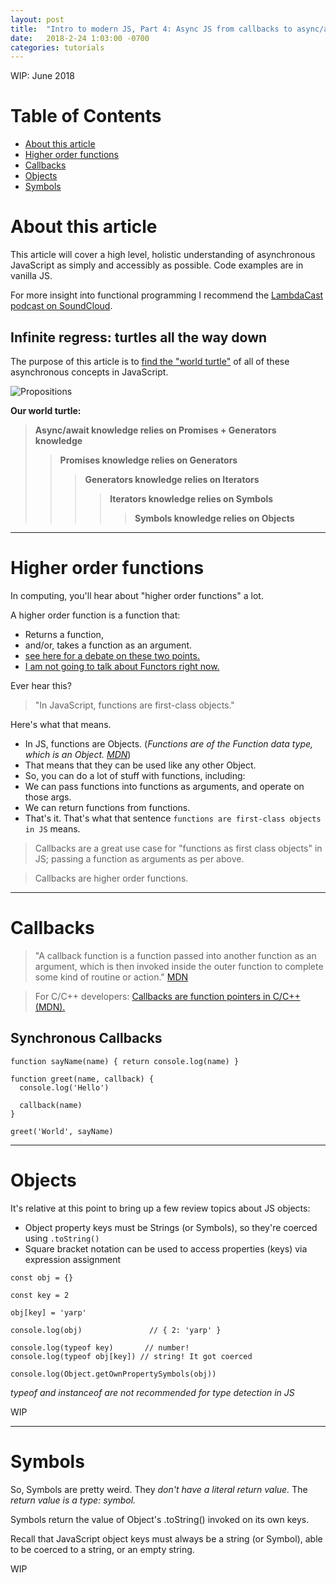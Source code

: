 ```yaml
---
layout: post
title:  "Intro to modern JS, Part 4: Async JS from callbacks to async/await"
date:   2018-2-24 1:03:00 -0700
categories: tutorials
---
```

WIP: June 2018

# Table of Contents

- [About this article](#about-this-article)
- [Higher order functions](#higher-order-functions)
- [Callbacks](#callbacks)
- [Objects](#objects)
- [Symbols](#symbols)

# About this article

This article will cover a high level, holistic understanding of asynchronous
JavaScript as simply and accessibly as possible. Code examples are in vanilla JS.

For more insight into functional programming I recommend the  [LambdaCast podcast on SoundCloud](https://soundcloud.com/lambda-cast).

## Infinite regress: turtles all the way down

The purpose of this article is to [find the "world turtle"](https://en.wikipedia.org/wiki/Turtles_all_the_way_down) of all of these asynchronous concepts in JavaScript.

![Propositions](https://upload.wikimedia.org/wikipedia/commons/thumb/d/d4/Infinite_regress_en.svg/298px-Infinite_regress_en.svg.png)

**Our world turtle:**

> **Async/await knowledge relies on Promises + Generators knowledge**
>> **Promises knowledge relies on Generators**
>>> **Generators knowledge relies on Iterators**
>>>> **Iterators knowledge relies on Symbols**
>>>>> **Symbols knowledge relies on Objects**

------
# Higher order functions

In computing, you'll hear about "higher order functions" a lot.

A higher order function is a function that:
- Returns a function,
- and/or, takes a function as an argument.
- [see here for a debate on these two points.](https://en.wikipedia.org/wiki/Talk%3AHigher-order_function)
- [I am not going to talk about Functors right now.](https://en.wikipedia.org/wiki/Talk%3AHigher-order_function#Is_%22higher-order_function%22_synonymous_with_%22functor%22?)

Ever hear this?

>"In JavaScript, functions are first-class objects."

Here's what that means.

- In JS, functions are Objects. (*Functions are of the Function data type, which is an Object. [MDN](https://developer.mozilla.org/en-US/docs/Web/JavaScript/Reference/Functions)*)
- That means that they can be used like any other Object.
- So, you can do a lot of stuff with functions, including:
- We can pass functions into functions as arguments, and operate on those args.
- We can return functions from functions.
- That's it. That's what that sentence `functions are first-class objects in JS` means.

> Callbacks are a great use case for "functions as first class objects" in JS; passing a function as arguments as per above.

> Callbacks are higher order functions.

------
# Callbacks

> "A callback function is a function passed into another function as an argument, which is then invoked inside the outer function to complete some kind of routine or action." [MDN](https://developer.mozilla.org/en-US/docs/Glossary/Callback_function)

> For C/C++ developers: [Callbacks are function pointers in C/C++ (MDN).](https://developer.mozilla.org/en-US/docs/Mozilla/js-ctypes/Using_js-ctypes/Declaring_and_Using_Callbacks)

## Synchronous Callbacks

```
function sayName(name) { return console.log(name) }

function greet(name, callback) {
  console.log('Hello')

  callback(name)
}

greet('World', sayName)
```

------
# Objects

It's relative at this point to bring up a few review topics about JS objects:
- Object property keys must be Strings (or Symbols), so they're coerced using `.toString()`
- Square bracket notation can be used to access properties (keys) via expression assignment

```
const obj = {}

const key = 2

obj[key] = 'yarp'                 

console.log(obj)               // { 2: 'yarp' }

console.log(typeof key)       // number!
console.log(typeof obj[key]) // string! It got coerced

console.log(Object.getOwnPropertySymbols(obj))
```
*typeof and instanceof are not recommended for type detection in JS*

WIP

------
# Symbols

So, Symbols are pretty weird. They *don't have a literal return value.* The *return value is a type: symbol.*

Symbols return the value of Object's .toString() invoked on its own keys.

Recall that JavaScript object keys must always be a string (or Symbol), able to be coerced to a string, or an empty string.

WIP
